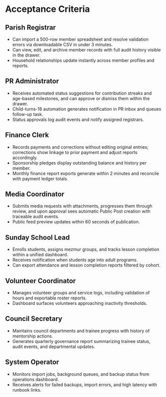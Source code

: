 # Acceptance Criteria

## Parish Registrar
- Can import a 500-row member spreadsheet and resolve validation errors via
  downloadable CSV in under 3 minutes.
- Can view, edit, and archive member records with full audit history visible in
  the drawer.
- Household relationships update instantly across member profiles and reports.

## PR Administrator
- Receives automated status suggestions for contribution streaks and age-based
  milestones, and can approve or dismiss them within the drawer.
- Child-turns-18 automation generates notification in PR inbox and queues
  follow-up task.
- Status approvals log audit events and notify assigned registrars.

## Finance Clerk
- Records payments and corrections without editing original entries; corrections
  show linkage to prior payment and adjust reports accordingly.
- Sponsorship pledges display outstanding balance and history per member.
- Monthly finance report exports generate within 2 minutes and reconcile with
  payment ledger totals.

## Media Coordinator
- Submits media requests with attachments, progresses them through review, and
  upon approval sees automatic Public Post creation with traceable audit events.
- Public feed preview updates within 60 seconds of publication.

## Sunday School Lead
- Enrolls students, assigns mezmur groups, and tracks lesson completion within a
  unified dashboard.
- Receives notification when students age into adult programs.
- Can export attendance and lesson completion reports filtered by cohort.

## Volunteer Coordinator
- Manages volunteer groups and service logs, including validation of hours and
  exportable roster reports.
- Dashboard surfaces volunteers approaching inactivity thresholds.

## Council Secretary
- Maintains council departments and trainee progress with history of mentorship
  actions.
- Generates quarterly governance report summarizing trainee status, audit events,
  and departmental updates.

## System Operator
- Monitors import jobs, background queues, and backup status from operations
  dashboard.
- Receives alerts for failed backups, import errors, and high latency with
  runbook links.
